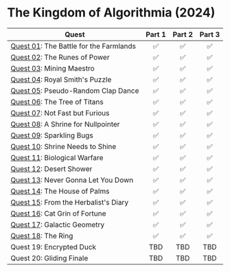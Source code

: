 # The Kingdom of Algorithmia (2024)

| Quest  | Part 1 | Part 2 | Part 3  | 
| ------------- |:-------------:|:-------------:|:-------------:|
| [Quest 01](app/Quest01/Solve.hs): The Battle for the Farmlands    | 	&#x2705;  | 	&#x2705;  | 	&#x2705;  |
| [Quest 02](app/Quest02/Solve.hs): The Runes of Power              | 	&#x2705;  | 	&#x2705;  | 	&#x2705;  |
| [Quest 03](app/Quest03/Solve.hs): Mining Maestro                  | 	&#x2705;  | 	&#x2705;  | 	&#x2705;  |
| [Quest 04](app/Quest04/Solve.hs): Royal Smith's Puzzle            | 	&#x2705;  | 	&#x2705;  | 	&#x2705;  |
| [Quest 05](app/Quest05/Solve.hs): Pseudo-Random Clap Dance        | 	&#x2705;  | 	&#x2705;  | 	&#x2705;  |
| [Quest 06](app/Quest06/Solve.hs): The Tree of Titans              | 	&#x2705;  | 	&#x2705;  | 	&#x2705;  |
| [Quest 07](app/Quest07/Solve.hs): Not Fast but Furious            | 	&#x2705;  | 	&#x2705;  | 	&#x2705;  |
| [Quest 08](app/Quest08/Solve.hs): A Shrine for Nullpointer        | 	&#x2705;  | 	&#x2705;  | 	&#x2705;  |
| [Quest 09](app/Quest09/Solve.hs): Sparkling Bugs                  | 	&#x2705;  | 	&#x2705;  | 	&#x2705;  |
| [Quest 10](app/Quest10/Solve.hs): Shrine Needs to Shine           | 	&#x2705;  | 	&#x2705;  | 	&#x2705;  |
| [Quest 11](app/Quest11/Solve.hs): Biological Warfare              | 	&#x2705;  | 	&#x2705;  | 	&#x2705;  |
| [Quest 12](app/Quest12/Solve.hs): Desert Shower                   | 	&#x2705;  | 	&#x2705;  | 	&#x2705;  |
| [Quest 13](app/Quest13/Solve.hs): Never Gonna Let You Down        | 	&#x2705;  | 	&#x2705;  | 	&#x2705;  |
| [Quest 14](app/Quest14/Solve.hs): The House of Palms              | 	&#x2705;  | 	&#x2705;  | 	&#x2705;  |
| [Quest 15](app/Quest15/Solve.hs): From the Herbalist's Diary      | 	&#x2705;  | 	&#x2705;  | 	&#x2705;  |
| [Quest 16](app/Quest16/Solve.hs): Cat Grin of Fortune             | 	&#x2705;  | 	&#x2705;  | 	&#x2705;  |
| [Quest 17](app/Quest17/Solve.hs): Galactic Geometry               | 	&#x2705;  | 	&#x2705;  | 	&#x2705;  |
| [Quest 18](app/Quest18/Solve.hs): The Ring                        | 	&#x2705;  | 	&#x2705;  | 	&#x2705;  |
| Quest 19: Encrypted Duck                 | TBD  | TBD  | TBD  |
| Quest 20: Gliding Finale                 | TBD  | TBD  | TBD  |
